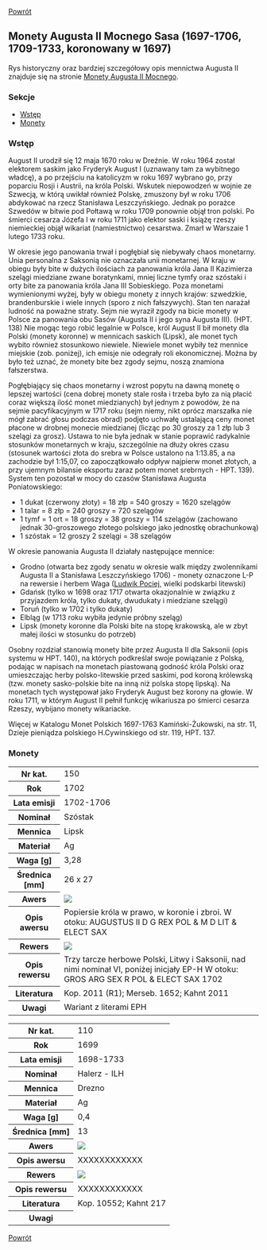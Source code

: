 [Powrót](../)


## Monety Augusta II Mocnego Sasa (1697-1706, 1709-1733, koronowany w 1697)

Rys historyczny oraz bardziej szczegółowy opis mennictwa Augusta II znajduje się na stronie [Monety Augusta II Mocnego](https://pl.wikipedia.org/wiki/Monety_Augusta_II_Mocnego).

### Sekcje
- [Wstęp](#m1)
- [Monety](#m2)


<a id='m1'></a>
### Wstęp
August II urodził się 12 maja 1670 roku w Dreźnie. W roku 1964 został elektorem saskim jako Fryderyk August I (uznawany tam za wybitnego władcę), a po przejściu na katolicyzm w roku 1697 wybrano go, przy poparciu Rosji i Austrii, na króla Polski. Wskutek niepowodzeń w wojnie ze Szwecją, w którą uwikłał również Polskę, zmuszony był w roku 1706 abdykować na rzecz Stanisława Leszczyńskiego. Jednak po porażce Szwedów w bitwie pod Połtawą w roku 1709 ponownie objął tron polski. Po śmierci cesarza Józefa I w roku 1711 jako elektor saski i książę rzeszy niemieckiej objął wikariat (namiestnictwo) cesarstwa. Zmarł w Warszaie 1 lutego 1733 roku.

W okresie jego panowania trwał i pogłębiał się niebywały chaos monetarny. Unia personalna z Saksonią nie oznaczała unii monetarnej. W kraju w obiegu były bite w dużych ilościach za panowania króla Jana II Kazimierza szelągi miedziane zwane boratynkami, mniej liczne tymfy oraz szóstaki i orty bite za panowania króla Jana III Sobieskiego. Poza monetami wymienionymi wyżej, były w obiegu monety z innych krajów: szwedzkie, brandenburskie i wiele innych (sporo z nich fałszywych). Stan ten narażał ludność na poważne straty. Sejm nie wyraził zgody na bicie monety w Polsce za panowania obu Sasów (Augusta II i jego syna Augusta III). (HPT. 138) Nie mogąc tego robić legalnie w Polsce, król August II bił monety dla Polski (monety koronne) w mennicach saskich (Lipsk), ale monet tych wybito również stosunkowo niewiele. Niewiele monet wybiły też mennice miejskie (zob. poniżej), ich emisje nie odegrały roli ekonomicznej. Można by było też uznać, że monety bite bez zgody sejmu, noszą znamiona fałszerstwa.

Pogłębiający się chaos monetarny i wzrost popytu na dawną monetę o lepszej wartości (cena dobrej monety stale rosła i trzeba było za nią płacić coraz większą ilość monet miedzianych) był jednym z powodów, że na sejmie pacyfikacyjnym w 1717 roku (sejm niemy, nikt oprócz marszałka nie mógł zabrać głosu podczas obrad) podjęto uchwałę ustalającą ceny monet płacone w drobnej monecie miedzianej (licząc po 30 groszy za 1 złp lub 3 szelągi za grosz). Ustawa to nie była jednak w stanie poprawić radykalnie stosunków monetarnych w kraju, szczególnie na dłuży okres czasu (stosunek wartości złota do srebra w Polsce ustalono na 1:13.85, a na zachodzie był 1:15,07, co zapoczątkowało odpływ najpierw monet złotych, a przy ujemnym bilansie eksportu zaraz potem monet srebrnych - HPT. 139). System ten pozostał w mocy do czasów Stanisława Augusta Poniatowskiego:
- 1 dukat (czerwony złoty) = 18 złp = 540 groszy = 1620 szelągów
- 1 talar = 8 złp = 240 groszy = 720 szelągów
- 1 tymf = 1 ort = 18 groszy = 38 groszy = 114 szelągów (zachowano jednak 30-groszowego złotego polskiego jako jednostkę obrachunkową)
- 1 szóstak = 12 groszy 2 szelągi = 38 szelągów

W okresie panowania Augusta II działały następujące mennice:
- Grodno (otwarta bez zgody senatu w okresie walk między zwolennikami Augusta II a Stanisława Leszczyńskiego 1706) - monety oznaczone L-P na rewersie i herbem Waga (<a href="https://www.wilanow-palac.pl/ludwik_konstanty_pociej_1664_1730_ludzki_placz.html">Ludwik Pociej</a>, wielki podskarbi litewski)
- Gdańsk (tylko w 1698 oraz 1717 otwarta okazjonalnie w związku z przyjazdem króla, tylko dukaty, dwudukaty i miedziane szelągi)
- Toruń (tylko w 1702 i tylko dukaty)
- Elbląg (w 1713 roku wybiła jedynie próbny szeląg)
- Lipsk (monety koronne dla Polski bite na stopę krakowską, ale w zbyt małej ilości w stosunku do potrzeb)

Osobny rozdział stanowią monety bite przez Augusta II dla Saksonii (opis systemu w HPT. 140), na których podkreślał swoje powiązanie z Polską, podając w napisach na monetach piastowaną godność króla Polski oraz umieszczając herby polsko-litewskie przed saskimi, pod koroną królewską (tzw. monety sasko-polskie bite na inną niż polska stopę lipską). Na monetach tych występował jako Fryderyk August bez korony na głowie. W roku 1711, w którym August II pełnił funkcję wikariusza po śmierci cesarza Rzeszy, wybijano monety wikariacke.

Więcej w Katalogu Monet Polskich 1697-1763 Kamiński-Żukowski, na str. 11, Dzieje pieniądza polskiego H.Cywinskiego od str. 119, HPT. 137.


<a id='m2'></a>
### Monety

<table class="center">
  <tr>
    <th>Nr kat.</th>
    <td>150</td>
  </tr>
  <tr>
    <th>Rok</th>
    <td>1702</td>
  </tr>
  <tr>
    <th>Lata emisji</th>
    <td>1702-1706</td>
  </tr>
  <tr>
    <th>Nominał</th>
    <td>Szóstak</td>
  </tr>
  <tr>
    <th>Mennica</th>
    <td>Lipsk</td>
  </tr>
  <tr>
    <th>Materiał</th>
    <td>Ag</td>
  </tr>
  <tr>
    <th>Waga [g]</th>
    <td>3,28</td>
  </tr>
  <tr>
    <th>Średnica [mm]</th>
    <td>26 x 27</td>
  </tr>
  <tr>
    <th>Awers</th>
    <td><img src="images/0150 - 1702 - szostak Lipsk - August II Sas - awers.jpg"/></td>
  </tr>
  <tr>
    <th>Opis awersu</th>
    <td>Popiersie króla w prawo, w koronie i zbroi. W otoku: AUGUSTUS II D G REX POL & M D LIT & ELECT SAX</td>
  </tr>
  <tr>
    <th>Rewers</th>
    <td><img src="images/0150 - 1702 - szostak Lipsk - August II Sas - rewers.jpg"/></td>
  </tr>
  <tr>
    <th>Opis rewersu</th>
    <td>Trzy tarcze herbowe Polski, Litwy i Saksonii, nad nimi nominał VI, poniżej inicjały EP-H W otoku: GROS ARG SEX R POL & ELECT SAX 1702</td>
  </tr>
  <tr>
    <th>Literatura</th>
    <td>Kop. 2011 (R1); Merseb. 1652; Kahnt 2011</td>
  </tr>
  <tr>
    <th>Uwagi</th>
    <td>Wariant z literami EPH</td>
  </tr>
</table>

<table class="center">
  <tr>
    <th>Nr kat.</th>
    <td>110</td>
  </tr>
  <tr>
    <th>Rok</th>
    <td>1699</td>
  </tr>
  <tr>
    <th>Lata emisji</th>
    <td>1698-1733</td>
  </tr>
  <tr>
    <th>Nominał</th>
    <td>Halerz - ILH</td>
  </tr>
  <tr>
    <th>Mennica</th>
    <td>Drezno</td>
  </tr>
  <tr>
    <th>Materiał</th>
    <td>Ag</td>
  </tr>
  <tr>
    <th>Waga [g]</th>
    <td>0,4</td>
  </tr>
  <tr>
    <th>Średnica [mm]</th>
    <td>13</td>
  </tr>
  <tr>
    <th>Awers</th>
    <td><img src="images/0110 - 1699 - halerz drezno - August II Sas - awers.jpg"/></td>
  </tr>
  <tr>
    <th>Opis awersu</th>
    <td>XXXXXXXXXXXX</td>
  </tr>
  <tr>
    <th>Rewers</th>
    <td><img src="images/0110 - 1699 - halerz drezno - August II Sas - rewers.jpg"/></td>
  </tr>
  <tr>
    <th>Opis rewersu</th>
    <td>XXXXXXXXXXXX</td>
  </tr>
  <tr>
    <th>Literatura</th>
    <td>Kop. 10552; Kahnt 217</td>
  </tr>
  <tr>
    <th>Uwagi</th>
    <td></td>
  </tr>
</table>


[Powrót](../)